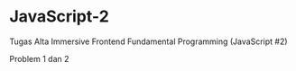 # JavaScript-2

Tugas Alta Immersive Frontend Fundamental Programming (JavaScript #2)

Problem 1 dan 2